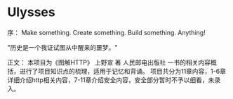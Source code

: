 # Ulysses
序：
Make something. Create something. Build something. Anything!

"历史是一个我证试图从中醒来的噩梦。"

正文：
本项目为《图解HTTP》 上野宣 著 人民邮电出版社 一书的相关内容概括，进行了项目知识点的梳理，适用于记忆和背诵。 
项目共分为11章内容，1-6章详细介绍http相关内容，7-11章介绍安全内容，安全部分暂时不予以细看，未录入。
